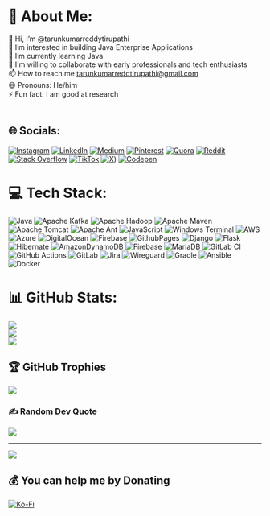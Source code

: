
# 💫 About Me:
👋 Hi, I’m @tarunkumarreddytirupathi<br>👀 I’m interested in building Java Enterprise Applications<br>🌱 I’m currently learning Java<br>💞️ I'm willing to collaborate with early professionals and tech enthusiasts<br>📫 How to reach me tarunkumarreddtirupathi@gmail.com<br>😄 Pronouns: He/him<br>⚡ Fun fact: I am good at research<br><br>


## 🌐 Socials:
[![Instagram](https://img.shields.io/badge/Instagram-%23E4405F.svg?logo=Instagram&logoColor=white)](https://instagram.com/javadeveloperz) [![LinkedIn](https://img.shields.io/badge/LinkedIn-%230077B5.svg?logo=linkedin&logoColor=white)](https://linkedin.com/in/tirupathi-tarun-kumar-reddy-8a8451314) [![Medium](https://img.shields.io/badge/Medium-12100E?logo=medium&logoColor=white)](https://medium.com/@tarunkumarreddytirupathi) [![Pinterest](https://img.shields.io/badge/Pinterest-%23E60023.svg?logo=Pinterest&logoColor=white)](https://pinterest.com/tarunkumarreddytirupathi) [![Quora](https://img.shields.io/badge/Quora-%23B92B27.svg?logo=Quora&logoColor=white)](https://quora.com/profile/Tarun-Kumar-Reddy-Tirupathi) [![Reddit](https://img.shields.io/badge/Reddit-%23FF4500.svg?logo=Reddit&logoColor=white)](https://reddit.com/user/tarunkumarreedy) [![Stack Overflow](https://img.shields.io/badge/-Stackoverflow-FE7A16?logo=stack-overflow&logoColor=white)](https://stackoverflow.com/users/26447656) [![TikTok](https://img.shields.io/badge/TikTok-%23000000.svg?logo=TikTok&logoColor=white)](https://tiktok.com/@tarunkumarrz) [![X](https://img.shields.io/badge/X-black.svg?logo=X&logoColor=white)](https://x.com/tarunkumarrz)) [![Codepen](https://img.shields.io/badge/Codepen-000000?style=for-the-badge&logo=codepen&logoColor=white)](https://codepen.io/Tarun-Kumar-Reddy-Tirupathi-the-lessful)

# 💻 Tech Stack:
![Java](https://img.shields.io/badge/java-%23ED8B00.svg?style=for-the-badge&logo=openjdk&logoColor=white) ![Apache Kafka](https://img.shields.io/badge/Apache%20Kafka-000?style=for-the-badge&logo=apachekafka) ![Apache Hadoop](https://img.shields.io/badge/Apache%20Hadoop-66CCFF?style=for-the-badge&logo=apachehadoop&logoColor=black) ![Apache Maven](https://img.shields.io/badge/Apache%20Maven-C71A36?style=for-the-badge&logo=Apache%20Maven&logoColor=white) ![Apache Tomcat](https://img.shields.io/badge/apache%20tomcat-%23F8DC75.svg?style=for-the-badge&logo=apache-tomcat&logoColor=black) ![Apache Ant](https://img.shields.io/badge/Apache%20Ant-A81C7D?style=for-the-badge&logo=Apache%20Ant&logoColor=white) ![JavaScript](https://img.shields.io/badge/javascript-%23323330.svg?style=for-the-badge&logo=javascript&logoColor=%23F7DF1E) ![Windows Terminal](https://img.shields.io/badge/Windows%20Terminal-%234D4D4D.svg?style=for-the-badge&logo=windows-terminal&logoColor=white) ![AWS](https://img.shields.io/badge/AWS-%23FF9900.svg?style=for-the-badge&logo=amazon-aws&logoColor=white) ![Azure](https://img.shields.io/badge/azure-%230072C6.svg?style=for-the-badge&logo=microsoftazure&logoColor=white) ![DigitalOcean](https://img.shields.io/badge/DigitalOcean-%230167ff.svg?style=for-the-badge&logo=digitalOcean&logoColor=white) ![Firebase](https://img.shields.io/badge/firebase-%23039BE5.svg?style=for-the-badge&logo=firebase) ![GithubPages](https://img.shields.io/badge/github%20pages-121013?style=for-the-badge&logo=github&logoColor=white) ![Django](https://img.shields.io/badge/django-%23092E20.svg?style=for-the-badge&logo=django&logoColor=white) ![Flask](https://img.shields.io/badge/flask-%23000.svg?style=for-the-badge&logo=flask&logoColor=white) ![Hibernate](https://img.shields.io/badge/Hibernate-59666C?style=for-the-badge&logo=Hibernate&logoColor=white) ![AmazonDynamoDB](https://img.shields.io/badge/Amazon%20DynamoDB-4053D6?style=for-the-badge&logo=Amazon%20DynamoDB&logoColor=white) ![Firebase](https://img.shields.io/badge/firebase-a08021?style=for-the-badge&logo=firebase&logoColor=ffcd34) ![MariaDB](https://img.shields.io/badge/MariaDB-003545?style=for-the-badge&logo=mariadb&logoColor=white) ![GitLab CI](https://img.shields.io/badge/gitlab%20CI-%23181717.svg?style=for-the-badge&logo=gitlab&logoColor=white) ![GitHub Actions](https://img.shields.io/badge/github%20actions-%232671E5.svg?style=for-the-badge&logo=githubactions&logoColor=white) ![GitLab](https://img.shields.io/badge/gitlab-%23181717.svg?style=for-the-badge&logo=gitlab&logoColor=white) ![Jira](https://img.shields.io/badge/jira-%230A0FFF.svg?style=for-the-badge&logo=jira&logoColor=white) ![Wireguard](https://img.shields.io/badge/wireguard-%2388171A.svg?style=for-the-badge&logo=wireguard&logoColor=white) ![Gradle](https://img.shields.io/badge/Gradle-02303A.svg?style=for-the-badge&logo=Gradle&logoColor=white) ![Ansible](https://img.shields.io/badge/ansible-%231A1918.svg?style=for-the-badge&logo=ansible&logoColor=white) ![Docker](https://img.shields.io/badge/docker-%230db7ed.svg?style=for-the-badge&logo=docker&logoColor=white)
# 📊 GitHub Stats:
![](https://github-readme-stats.vercel.app/api?username=tarunkumarreddytirupathi&theme=shadow_green&hide_border=false&include_all_commits=false&count_private=false)<br/>
![](https://github-readme-streak-stats.herokuapp.com/?user=tarunkumarreddytirupathi&theme=shadow_green&hide_border=false)<br/>
![](https://github-readme-stats.vercel.app/api/top-langs/?username=tarunkumarreddytirupathi&theme=shadow_green&hide_border=false&include_all_commits=false&count_private=false&layout=compact)

## 🏆 GitHub Trophies
![](https://github-profile-trophy.vercel.app/?username=tarunkumarreddytirupathi&theme=radical&no-frame=false&no-bg=true&margin-w=4)

### ✍️ Random Dev Quote
![](https://quotes-github-readme.vercel.app/api?type=horizontal&theme=radical)

---
[![](https://visitcount.itsvg.in/api?id=tarunkumarreddytirupathi&icon=0&color=0)](https://visitcount.itsvg.in)

  ## 💰 You can help me by Donating
  [![Ko-Fi](https://img.shields.io/badge/Ko--fi-F16061?style=for-the-badge&logo=ko-fi&logoColor=white)](https://ko-fi.com/tarunkumarreddytirupathi) 

  
<!-- Proudly created with GPRM ( https://gprm.itsvg.in )  readme file generator -->
